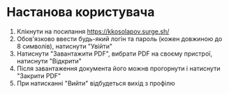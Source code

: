 # Настанова користувача

1. Клікнути на посилання https://kkosolapov.surge.sh/
2. Обов'язково ввести будь-який логін та пароль (кожен довжиною до 8 символів), натиснути "Увійти"
3. Натиснути "Завантажити PDF", вибрати PDF на своєму пристрої, натиснути "Відкрити"
4. Після завантаження документа його можнв прогорнути і натиснути "Закрити PDF"
5. При натисканні "Вийти" відбудеться вихід з профілю
